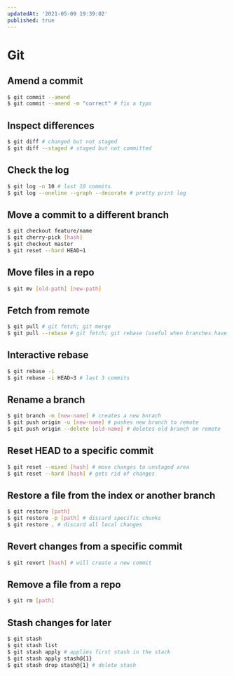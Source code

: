 ```yaml
---
updatedAt: '2021-05-09 19:39:02'
published: true
---
```


# Git

## Amend a commit

```bash
$ git commit --amend
$ git commit --amend -m "correct" # fix a typo
```

## Inspect differences

```bash
$ git diff # changed but not staged
$ git diff --staged # staged but not committed
```

## Check the log

```bash
$ git log -n 10 # last 10 commits
$ git log --oneline --graph --decorate # pretty print log
```

## Move a commit to a different branch

```bash
$ git checkout feature/name
$ git cherry-pick [hash]
$ git checkout master
$ git reset --hard HEAD~1
```

## Move files in a repo

```bash
$ git mv [old-path] [new-path]
```

## Fetch from remote

```bash
$ git pull # git fetch; git merge
$ git pull --rebase # git fetch; git rebase (useful when branches have diverged)
```

## Interactive rebase

```bash
$ git rebase -i
$ git rebase -i HEAD~3 # last 3 commits
```

## Rename a branch

```bash
$ git branch -m [new-name] # creates a new bnrach
$ git push origin -u [new-name] # pushes new branch to remote
$ git push origin --delete [old-name] # deletes old branch on remote
```

## Reset HEAD to a specific commit

```bash
$ git reset --mixed [hash] # move changes to unstaged area
$ git reset --hard [hash] # gets rid of changes
```

## Restore a file from the index or another branch

```bash
$ git restore [path]
$ git restore -p [path] # discard specific chunks
$ git restore . # discard all local changes
```

## Revert changes from a specific commit

```bash
$ git revert [hash] # will create a new commit
```

## Remove a file from a repo

```bash
$ git rm [path]
```

## Stash changes for later

```bash
$ git stash
$ git stash list
$ git stash apply # applies first stash in the stack
$ git stash apply stash@{1}
$ git stash drop stash@{1} # delete stash
```
